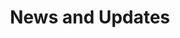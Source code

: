 ---
title: News and Updates 
description: 
menu:
  main:
    name: News and Updates
    weight: 2
resources:
  - src: jakob-owens-WUmb_eBrpjs-unsplash.jpg
    name: header
options:
  header: mini
  navbar: navbar navbar-expand-lg bg-white fixed-top font-weight-bold
---